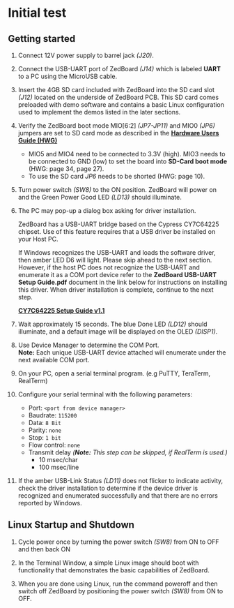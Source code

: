 # Initial test

## Getting started

1. Connect 12V power supply to barrel jack _(J20)_.
2. Connect the USB-UART port of ZedBoard _(J14)_ which is labeled **UART** to a PC using the MicroUSB cable.
3. Insert the 4GB SD card included with ZedBoard into the SD card slot _(J12)_ located on the underside of ZedBoard PCB. This SD card comes preloaded with demo software and contains a basic Linux configuration used to implement the demos listed in the later sections.
4. Verify the ZedBoard boot mode MIO[6:2] _(JP7-JP11)_ and MIO0 _(JP6)_ jumpers are set to SD card mode as described in the [**Hardware Users Guide (HWG)**](http://zedboard.org/sites/default/files/documentations/ZedBoard_HW_UG_v2_2.pdf)

   * MIO5 and MIO4 need to be connected to 3.3V (high). MIO3 needs to be connected to GND (low) to set the board into **SD-Card boot mode** (HWG: page 34, page 27).
   * To use the SD card _JP6_ needs to be shorted (HWG: page 10).

5. Turn power switch _(SW8)_ to the ON position. ZedBoard will power on and the Green Power Good LED _(LD13)_ should illuminate.
6. The PC may pop-up a dialog box asking for driver installation.

   ZedBoard has a USB-UART bridge based on the Cypress CY7C64225 chipset. Use of this feature requires that a USB driver be installed on your Host PC.

   If Windows recognizes the USB-UART and loads the software driver, then amber LED D6 will light. Please skip ahead to the next section. However, if the host PC does not recognize the USB-UART and enumerate it as a COM port device refer to the **ZedBoard USB-UART Setup Guide.pdf** document in the link below for instructions on installing this driver. When driver installation is complete, continue to the next step.

   [**CY7C64225 Setup Guide v1.1**](http://www.zedboard.org/sites/default/files/CY7C64225_Setup_Guide_1_1.pdf)

7. Wait approximately 15 seconds. The blue Done LED _(LD12)_ should illuminate, and a default image will be displayed on the OLED _(DISP1)_.

8. Use Device Manager to determine the COM Port.  
   **Note:** Each unique USB-UART device attached will enumerate under the next available COM port.

9. On your PC, open a serial terminal program. (e.g PuTTY, TeraTerm, RealTerm)

10. Configure your serial terminal with the following parameters:

    * Port: `<port from device manager>`
    * Baudrate: `115200`
    * Data: `8 Bit`
    * Parity: `none`
    * Stop: `1 bit`
    * Flow control: `none`
    * Transmit delay _(**Note:** This step can be skipped, if RealTerm is used.)_
      * 10 msec/char
      * 100 msec/line

11. If the amber USB-Link Status _(LD11)_ does not flicker to indicate activity, check the driver installation to determine if the device driver is recognized and enumerated successfully and that there are no errors reported by Windows.

## Linux Startup and Shutdown

1. Cycle power once by turning the power switch _(SW8)_ from ON to OFF and then back ON

2. In the Terminal Window, a simple Linux image should boot with functionality that demonstrates the basic capabilities of
   ZedBoard.

3. When you are done using Linux, run the command poweroff and then switch off ZedBoard by positioning the power switch
   _(SW8)_ from ON to OFF.
